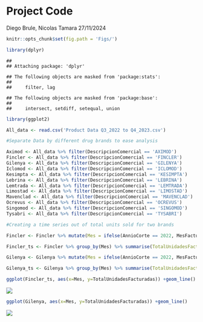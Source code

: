Project Code
================
Diego Brule, Nicolas Tamara
27/11/2024

``` r
knitr::opts_chunk$set(fig.path = 'Figs/')
```

``` r
library(dplyr)
```

    ## 
    ## Attaching package: 'dplyr'

    ## The following objects are masked from 'package:stats':
    ## 
    ##     filter, lag

    ## The following objects are masked from 'package:base':
    ## 
    ##     intersect, setdiff, setequal, union

``` r
library(ggplot2)
```

``` r
All_data <- read.csv('Product Data Q3_2022 to Q4_2023.csv')
```

``` r
#Separate Data by different drug brands to ease analysis

Aximod <- All_data %>% filter(DescripcionComercial == 'AXIMOD')
Fincler <- All_data %>% filter(DescripcionComercial == 'FINCLER')
Gilenya <- All_data %>% filter(DescripcionComercial == 'GILENYA')
Iclomod <- All_data %>% filter(DescripcionComercial == 'ICLOMOD')
Kesimpta <- All_data %>% filter(DescripcionComercial == 'KESIMPTA')
Lebrina <- All_data %>% filter(DescripcionComercial == 'LEBRINA')
Lemtrada <- All_data %>% filter(DescripcionComercial == 'LEMTRADA')
Limostad <- All_data %>% filter(DescripcionComercial == 'LIMOSTAD')
Mavenclad <- All_data %>% filter(DescripcionComercial == 'MAVENCLAD')
Ocrevus <- All_data %>% filter(DescripcionComercial == 'OCREVUS')
Singomod <- All_data %>% filter(DescripcionComercial == 'SINGOMOD')
Tysabri <- All_data %>% filter(DescripcionComercial == 'TYSABRI')
```

``` r
#Creating a time series out of total units sold for two brands

Fincler <- Fincler %>% mutate(Mes = ifelse(AnnioCorte == 2022, MesFactura, MesFactura+12 ))

Fincler_ts <- Fincler %>% group_by(Mes) %>% summarise(TotalUnidadesFacturadas = sum(TotalUnidadesFacturadas))

Gilenya <- Gilenya %>% mutate(Mes = ifelse(AnnioCorte == 2022, MesFactura, MesFactura + 12 ))

Gilenya_ts <- Gilenya %>% group_by(Mes) %>% summarise(TotalUnidadesFacturadas = sum(TotalUnidadesFacturadas))

ggplot(Fincler_ts, aes(x=Mes, y=TotalUnidadesFacturadas)) +geom_line()
```

![](Figs/unnamed-chunk-4-1.png)<!-- -->

``` r
ggplot(Gilenya, aes(x=Mes, y=TotalUnidadesFacturadas)) +geom_line()
```

![](Figs/unnamed-chunk-4-2.png)<!-- -->

